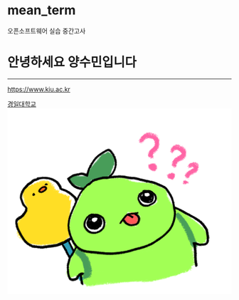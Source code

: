 # mean_term
오픈소프트웨어 실습 중간고사

# 안녕하세요 양수민입니다

*******

<https://www.kiu.ac.kr>

[경일대학교](https://www.kiu.ac.kr)
![모코코](./이미지/1.png)
